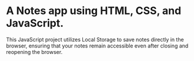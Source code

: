 # A Notes app using HTML, CSS, and JavaScript.

 This JavaScript project utilizes Local Storage to save notes directly in the browser, ensuring that your notes remain accessible even after closing and reopening the browser.